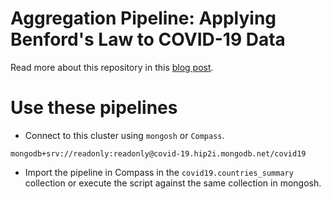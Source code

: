 # Aggregation Pipeline: Applying Benford's Law to COVID-19 Data

Read more about this repository in this [blog post](https://developer.mongodb.com/article/aggregation-pipeline-covid19-benford-law/).

# Use these pipelines

- Connect to this cluster using `mongosh` or `Compass`.

```
mongodb+srv://readonly:readonly@covid-19.hip2i.mongodb.net/covid19
```

- Import the pipeline in Compass in the `covid19.countries_summary` collection or execute the script against the same collection in mongosh.

